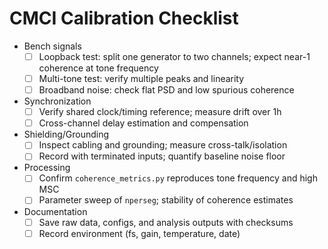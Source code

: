 # CMCI Calibration Checklist

- Bench signals
  - [ ] Loopback test: split one generator to two channels; expect near-1 coherence at tone frequency
  - [ ] Multi-tone test: verify multiple peaks and linearity
  - [ ] Broadband noise: check flat PSD and low spurious coherence
- Synchronization
  - [ ] Verify shared clock/timing reference; measure drift over 1h
  - [ ] Cross-channel delay estimation and compensation
- Shielding/Grounding
  - [ ] Inspect cabling and grounding; measure cross-talk/isolation
  - [ ] Record with terminated inputs; quantify baseline noise floor
- Processing
  - [ ] Confirm `coherence_metrics.py` reproduces tone frequency and high MSC
  - [ ] Parameter sweep of `nperseg`; stability of coherence estimates
- Documentation
  - [ ] Save raw data, configs, and analysis outputs with checksums
  - [ ] Record environment (fs, gain, temperature, date)
